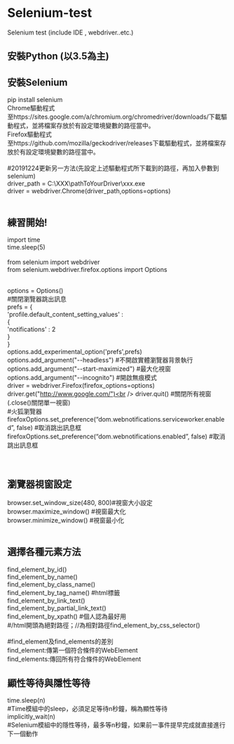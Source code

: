 # Selenium-test
Selenium test (include IDE , webdriver..etc.)
## 安裝Python (以3.5為主)<br />

## 安裝Selenium
pip install selenium<br />
Chrome驅動程式<br />
至https://sites.google.com/a/chromium.org/chromedriver/downloads/下載驅動程式，並將檔案存放於有設定環境變數的路徑當中。<br />
Firefox驅動程式<br />
至https://github.com/mozilla/geckodriver/releases下載驅動程式，並將檔案存放於有設定環境變數的路徑當中。<br /><br />
#20191224更新另一方法(先設定上述驅動程式所下載到的路徑，再加入參數到selenium)<br />
driver_path = C:\XXX\pathToYourDriver\xxx.exe<br />
driver = webdriver.Chrome(driver_path,options=options)<br /><br />

## 練習開始!
import time<br />
time.sleep(5)<br /><br />
from selenium import webdriver<br />
from selenium.webdriver.firefox.options import Options<br /><br />

options = Options()<br />
#關閉瀏覽器跳出訊息<br />
prefs = {<br />
    'profile.default_content_setting_values' :<br />
        {<br />
        'notifications' : 2<br />
         }<br />
}<br />
options.add_experimental_option('prefs',prefs)<br />
options.add_argument("--headless")            #不開啟實體瀏覽器背景執行<br />
options.add_argument("--start-maximized")     #最大化視窗<br />
options.add_argument("--incognito")           #開啟無痕模式<br />
driver = webdriver.Firefox(firefox_options=options)<br />
driver.get("http://www.google.com/")<br />
driver.quit()                        #關閉所有視窗(.close()關閉單一視窗)<br />
#火狐瀏覽器
firefoxOptions.set_preference(“dom.webnotifications.serviceworker.enabled”, false)  #取消跳出訊息框<br />
firefoxOptions.set_preference(“dom.webnotifications.enabled”, false)          #取消跳出訊息框<br /><br /><br />
## 瀏覽器視窗設定<br />
browser.set_window_size(480, 800)#視窗大小設定<br />
browser.maximize_window() #視窗最大化<br />
browser.minimize_window() #視窗最小化<br /><br />
## 選擇各種元素方法<br />
find_element_by_id()<br />
find_element_by_name()<br />
find_element_by_class_name()<br />
find_element_by_tag_name()           #html標籤<br />
find_element_by_link_text()<br />
find_element_by_partial_link_text()<br />
find_element_by_xpath()              #個人認為最好用<br />
                                     #/html開頭為絕對路徑；//為相對路徑find_element_by_css_selector()<br /><br />
#find_element及find_elements的差別<br />
find_element:傳第一個符合條件的WebElement<br />
find_elements:傳回所有符合條件的WebElement<br />
## 顯性等待與隱性等待<br />
time.sleep(n)<br />
#Time模組中的sleep，必須足足等待n秒鐘，稱為顯性等待<br />
implicitly_wait(n)<br />
#Selenium模組中的隱性等待，最多等n秒鐘，如果前一事件提早完成就直接進行下一個動作<br /><br />
